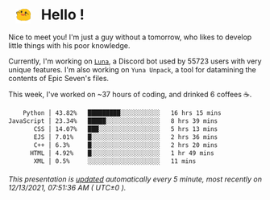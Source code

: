 <h1>   <img src="./spoink.gif" style="vertical-align:middle;" width="30px">   Hello ! </h1>

Nice to meet you! I'm just a guy without a tomorrow, who likes to develop little things with his poor knowledge.

Currently, I'm working on <a href='https://github.com/Asgarrrr/Luna'>`Luna`</a>, a Discord bot used by 55723 users with very unique features. I'm also working on `Yuna Unpack`, a tool for datamining the contents of Epic Seven's files.

This week, I've worked on ~37 hours of coding, and drinked 6 coffees ☕.

```
    Python │ 43.82%   █████████░░░░░░░░░░░   16 hrs 15 mins
JavaScript │ 23.34%   █████░░░░░░░░░░░░░░░   8 hrs 39 mins
       CSS │ 14.07%   ███░░░░░░░░░░░░░░░░░   5 hrs 13 mins
       EJS │ 7.01%    █░░░░░░░░░░░░░░░░░░░   2 hrs 36 mins
       C++ │ 6.3%     █░░░░░░░░░░░░░░░░░░░   2 hrs 20 mins
      HTML │ 4.92%    █░░░░░░░░░░░░░░░░░░░   1 hr 49 mins
       XML │ 0.5%     ░░░░░░░░░░░░░░░░░░░░   11 mins
```

###### This presentation is [updated](https://github.com/Asgarrrr) automatically every 5 minute, most recently on 12/13/2021, 07:51:36 AM ( UTC±0 ).
